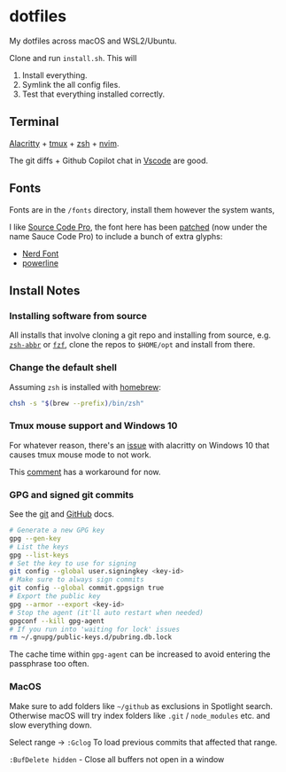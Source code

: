 # dotfiles

My dotfiles across macOS and WSL2/Ubuntu.

Clone and run `install.sh`. This will

1. Install everything.
2. Symlink the all config files.
3. Test that everything installed correctly.

## Terminal

[Alacritty](https://github.com/alacritty/alacritty) + [tmux](https://github.com/tmux/tmux/wiki) + [zsh](https://www.zsh.org/) + [nvim](https://neovim.io/).

The git diffs + Github Copilot chat in [Vscode](https://code.visualstudio.com/docs/setup/setup-overview) are good.

## Fonts

Fonts are in the `/fonts` directory, install them however the system wants,

I like [Source Code Pro](https://github.com/adobe-fonts/source-code-pro), the font here has been [patched](https://github.com/ryanoasis/nerd-fonts?tab=readme-ov-file#font-patcher) (now under the name Sauce Code Pro) to include a bunch of extra glyphs:

- [Nerd Font](https://www.nerdfonts.com/#home)
- [powerline](https://github.com/powerline/fonts)

## Install Notes

### Installing software from source

All installs that involve cloning a git repo and installing from source, e.g. [`zsh-abbr`](https://github.com/olets/zsh-abbr) or [`fzf`](https://github.com/junegunn/fzf), clone the repos to `$HOME/opt` and install from there.

### Change the default shell

Assuming `zsh` is installed with [homebrew](https://brew.sh/):

```bash
chsh -s "$(brew --prefix)/bin/zsh"
```

### Tmux mouse support and Windows 10

For whatever reason, there's an [issue](https://github.com/alacritty/alacritty/issues/1663) with alacritty on Windows 10 that causes tmux mouse mode to not work.

This [comment](https://github.com/alacritty/alacritty/issues/1663#issuecomment-1917418514) has a workaround for now.

### GPG and signed git commits

See the [git](https://git-scm.com/book/en/v2/Git-Tools-Signing-Your-Work) and [GitHub](https://docs.github.com/en/authentication/managing-commit-signature-verification/generating-a-new-gpg-key) docs.

```bash
# Generate a new GPG key
gpg --gen-key
# List the keys
gpg --list-keys
# Set the key to use for signing
git config --global user.signingkey <key-id>
# Make sure to always sign commits
git config --global commit.gpgsign true
# Export the public key
gpg --armor --export <key-id>
# Stop the agent (it'll auto restart when needed)
gpgconf --kill gpg-agent
# If you run into 'waiting for lock' issues
rm ~/.gnupg/public-keys.d/pubring.db.lock
```

The cache time within `gpg-agent` can be increased to avoid entering the passphrase too often.

### MacOS

Make sure to add folders like `~/github` as exclusions in Spotlight search. Otherwise macOS will try index folders like `.git` / `node_modules` etc. and slow everything down.


Select range -> `:Gclog` To load previous commits that affected that range.

`:BufDelete hidden` - Close all buffers not open in a window
